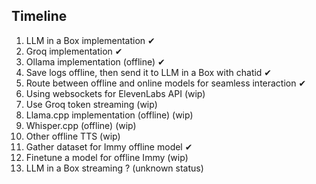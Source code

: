 ## Timeline 

1. LLM in a Box implementation ✔
2. Groq implementation ✔
3. Ollama implementation (offline) ✔
4. Save logs offline, then send it to LLM in a Box with chatid ✔
5. Route between offline and online models for seamless interaction ✔
6. Using websockets for ElevenLabs API (wip)
7. Use Groq token streaming (wip)
8. Llama.cpp implementation (offline) (wip)
9. Whisper.cpp (offline) (wip)
10. Other offline TTS (wip)
11. Gather dataset for Immy offline model  ✔
12. Finetune a model for offline Immy (wip)
13. LLM in a Box streaming ? (unknown status)

